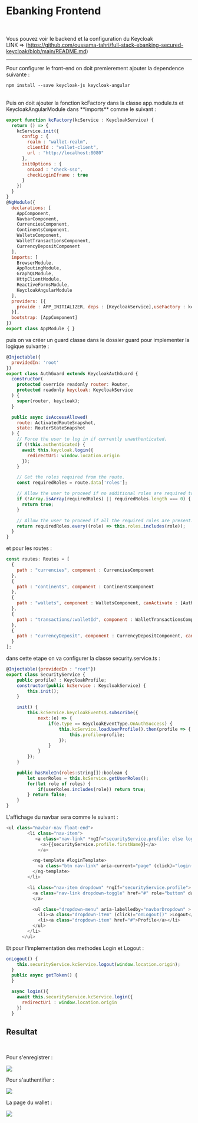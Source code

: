 # Ebanking Frontend

<br>

Vous pouvez voir le backend et la configuration du Keycloak <br>
LINK => (https://github.com/oussama-tahri/full-stack-ebanking-secured-keycloak/blob/main/README.md)

<hr>
Pour configurer le front-end on doit premierement ajouter la dependence suivante : <br>

```markdown
npm install --save keycloak-js keycloak-angular
```
<br>
Puis on doit ajouter la fonction kcFactory dans la classe app.module.ts et KeycloakAngularModule dans  **imports**  comme le suivant : <br>

```javascript
export function kcFactory(kcService : KeycloakService) {
  return () => {
    kcService.init({
      config : {
        realm : "wallet-realm",
        clientId : "wallet-client",
        url : "http://localhost:8080"
      },
      initOptions : {
        onLoad : "check-sso",
        checkLoginIframe : true
      }
    })
  }
}
@NgModule({
  declarations: [
    AppComponent,
    NavbarComponent,
    CurrenciesComponent,
    ContinentsComponent,
    WalletsComponent,
    WalletTransactionsComponent,
    CurrencyDepositComponent
  ],
  imports: [
    BrowserModule,
    AppRoutingModule,
    GraphQLModule,
    HttpClientModule,
    ReactiveFormsModule,
    KeycloakAngularModule
  ],
  providers: [{
    provide : APP_INITIALIZER, deps : [KeycloakService],useFactory : kcFactory, multi : true
  }],
  bootstrap: [AppComponent]
})
export class AppModule { }
```

puis on va créer un guard classe dans le dossier guard pour implementer la logique suivante : <br>

```javascript
@Injectable({
  providedIn: 'root'
})
export class AuthGuard extends KeycloakAuthGuard {
  constructor(
    protected override readonly router: Router,
    protected readonly keycloak: KeycloakService
  ) {
    super(router, keycloak);
  }

  public async isAccessAllowed(
    route: ActivatedRouteSnapshot,
    state: RouterStateSnapshot
  ) {
    // Force the user to log in if currently unauthenticated.
    if (!this.authenticated) {
      await this.keycloak.login({
        redirectUri: window.location.origin
      });
    }

    // Get the roles required from the route.
    const requiredRoles = route.data['roles'];

    // Allow the user to proceed if no additional roles are required to access the route.
    if (!Array.isArray(requiredRoles) || requiredRoles.length === 0) {
      return true;
    }

    // Allow the user to proceed if all the required roles are present.
    return requiredRoles.every((role) => this.roles.includes(role));
  }
}
```

et pour les routes : <br>

```javascript
const routes: Routes = [
  {
    path : "currencies", component : CurrenciesComponent
  },
  {
    path : "continents", component : ContinentsComponent
  },
  {
    path : "wallets", component : WalletsComponent, canActivate : [AuthGuard], data : {roles : ['USER']}
  },
  {
    path : "transactions/:walletId", component : WalletTransactionsComponent, canActivate : [AuthGuard], data : {roles : ['USER','ADMIN']}
  },
  {
    path : "currencyDeposit", component : CurrencyDepositComponent, canActivate : [AuthGuard], data : {roles : ['USER','ADMIN']}
  }
];
```

dans cette etape on va configurer la classe security.service.ts :<br>

```javascript
@Injectable({providedIn : "root"})
export class SecurityService {
    public profile? : KeycloakProfile;
    constructor(public kcService : KeycloakService) {
        this.init();
    }

    init() {
        this.kcService.keycloakEvents$.subscribe({
            next:(e) => {
                if(e.type == KeycloakEventType.OnAuthSuccess) {
                    this.kcService.loadUserProfile().then(profile => {
                        this.profile=profile;
                    });
                }
            }
        });
    }

    public hasRoleIn(roles:string[]):boolean {
        let userRoles = this.kcService.getUserRoles();
        for(let role of roles) {
            if(userRoles.includes(role)) return true;
        } return false;
    }
}
```

L'affichage du navbar sera comme le suivant :<br>

```javascript
<ul class="navbar-nav float-end">
        <li class="nav-item">
           <a class="nav-link" *ngIf="securityService.profile; else loginTemplate">
             <a>{{securityService.profile.firstName}}</a>
            </a>

          <ng-template #loginTemplate>
            <a class="btn nav-link" aria-current="page" (click)="login()">Login</a>
          </ng-template>
        </li>

        <li class="nav-item dropdown" *ngIf="securityService.profile">
          <a class="nav-link dropdown-toggle" href="#" role="button" data-bs-toggle="dropdown" aria-expanded="false">
          </a>

          <ul class="dropdown-menu" aria-labelledby="navbarDropdown" >
            <li><a class="dropdown-item" (click)="onLogout()" >Logout</a></li>
            <li><a class="dropdown-item" href="#">Profile</a></li>
          </ul>
        </li>
      </ul>
```

Et pour l'implementation des methodes Login et Logout :<br>

```javascript
onLogout() {
    this.securityService.kcService.logout(window.location.origin);
  }
  public async getToken() {
  }

  async login(){
    await this.securityService.kcService.login({
      redirectUri : window.location.origin
    })
  }
```

## Resultat

<br>

Pour s'enregistrer :
<br>

<img src="captures/registerForm.png">

<br>

Pour s'authentifier :
<br>

<img src="captures/loginPage.png">

<br>

La page du wallet :
<br>

<img src="captures/frontIsWorking.png">